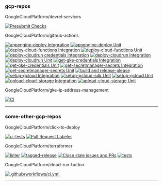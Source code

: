 ### gcp-repos

GoogleCloudPlatform/devrel-services

[![Presubmit Checks](https://github.com/devu-62442/SecDetecting/workflows/Presubmit%20Checks/badge.svg)](https://github.com/GoogleCloudPlatform/devrel-services/actions?query=workflow:"Presubmit%20Checks") 

GoogleCloudPlatform/github-actions

[![appengine-deploy Integration](https://github.com/GoogleCloudPlatform/github-actions/workflows/appengine-deploy%20Integration/badge.svg)](https://github.com/GoogleCloudPlatform/github-actions/actions?query=workflow:"appengine-deploy%20Integration") [![appengine-deploy Unit](https://github.com/GoogleCloudPlatform/github-actions/workflows/appengine-deploy%20Unit/badge.svg)](https://github.com/GoogleCloudPlatform/github-actions/actions?query=workflow:"appengine-deploy%20Unit") [![deploy-cloud-functions Integration](https://github.com/GoogleCloudPlatform/github-actions/workflows/deploy-cloud-functions%20Integration/badge.svg)](https://github.com/GoogleCloudPlatform/github-actions/actions?query=workflow:"deploy-cloud-functions%20Integration") [![deploy-cloud-functions Unit](https://github.com/GoogleCloudPlatform/github-actions/workflows/deploy-cloud-functions%20Unit/badge.svg)](https://github.com/GoogleCloudPlatform/github-actions/actions?query=workflow:"deploy-cloud-functions%20Unit") [![deploy-cloudrun credentials Integration](https://github.com/GoogleCloudPlatform/github-actions/workflows/deploy-cloudrun%20credentials%20Integration/badge.svg)](https://github.com/GoogleCloudPlatform/github-actions/actions?query=workflow:"deploy-cloudrun%20credentials%20Integration") [![deploy-cloudrun Integration](https://github.com/GoogleCloudPlatform/github-actions/workflows/deploy-cloudrun%20Integration/badge.svg)](https://github.com/GoogleCloudPlatform/github-actions/actions?query=workflow:"deploy-cloudrun%20Integration") [![deploy-cloudrun Unit](https://github.com/GoogleCloudPlatform/github-actions/workflows/deploy-cloudrun%20Unit/badge.svg)](https://github.com/GoogleCloudPlatform/github-actions/actions?query=workflow:"deploy-cloudrun%20Unit") [![get-gke-credentials Integration](https://github.com/GoogleCloudPlatform/github-actions/workflows/get-gke-credentials%20Integration/badge.svg)](https://github.com/GoogleCloudPlatform/github-actions/actions?query=workflow:"get-gke-credentials%20Integration") [![get-gke-credentials Unit](https://github.com/GoogleCloudPlatform/github-actions/workflows/get-gke-credentials%20Unit/badge.svg)](https://github.com/GoogleCloudPlatform/github-actions/actions?query=workflow:"get-gke-credentials%20Unit") [![get-secretmanager-secrets Integration](https://github.com/GoogleCloudPlatform/github-actions/workflows/get-secretmanager-secrets%20Integration/badge.svg)](https://github.com/GoogleCloudPlatform/github-actions/actions?query=workflow:"get-secretmanager-secrets%20Integration") [![get-secretmanager-secrets Unit](https://github.com/GoogleCloudPlatform/github-actions/workflows/get-secretmanager-secrets%20Unit/badge.svg)](https://github.com/GoogleCloudPlatform/github-actions/actions?query=workflow:"get-secretmanager-secrets%20Unit") [![build and release-please](https://github.com/GoogleCloudPlatform/github-actions/workflows/build%20and%20release-please/badge.svg)](https://github.com/GoogleCloudPlatform/github-actions/actions?query=workflow:"build%20and%20release-please") [![setup-gcloud Integration](https://github.com/GoogleCloudPlatform/github-actions/workflows/setup-gcloud%20Integration/badge.svg)](https://github.com/GoogleCloudPlatform/github-actions/actions?query=workflow:"setup-gcloud%20Integration") [![setup-gcloud-sdk Unit](https://github.com/GoogleCloudPlatform/github-actions/workflows/setup-gcloud-sdk%20Unit/badge.svg)](https://github.com/GoogleCloudPlatform/github-actions/actions?query=workflow:"setup-gcloud-sdk%20Unit") [![setup-gcloud Unit](https://github.com/GoogleCloudPlatform/github-actions/workflows/setup-gcloud%20Unit/badge.svg)](https://github.com/GoogleCloudPlatform/github-actions/actions?query=workflow:"setup-gcloud%20Unit") [![upload-cloud-storage Integration](https://github.com/GoogleCloudPlatform/github-actions/workflows/upload-cloud-storage%20Integration/badge.svg)](https://github.com/GoogleCloudPlatform/github-actions/actions?query=workflow:"upload-cloud-storage%20Integration") [![upload-cloud-storage Unit](https://github.com/GoogleCloudPlatform/github-actions/workflows/upload-cloud-storage%20Unit/badge.svg)](https://github.com/GoogleCloudPlatform/github-actions/actions?query=workflow:"upload-cloud-storage%20Unit") 

GoogleCloudPlatform/gke-ip-address-management

[![CI](https://github.com/GoogleCloudPlatform/gke-ip-address-management/workflows/CI/badge.svg)](https://github.com/GoogleCloudPlatform/gke-ip-address-management/actions?query=workflow:"CI") 

---

### some-other-gcp-repos

GoogleCloudPlatform/click-to-deploy

[![ci-tests](https://github.com/GoogleCloudPlatform/click-to-deploy/workflows/ci-tests/badge.svg)](https://github.com/GoogleCloudPlatform/click-to-deploy/actions?query=workflow:"ci-tests") [![Pull Request Labeler](https://github.com/GoogleCloudPlatform/click-to-deploy/workflows/Pull%20Request%20Labeler/badge.svg)](https://github.com/GoogleCloudPlatform/click-to-deploy/actions?query=workflow:"Pull%20Request%20Labeler") 

GoogleCloudPlatform/terraformer

[![linter](https://github.com/GoogleCloudPlatform/terraformer/workflows/linter/badge.svg)](https://github.com/GoogleCloudPlatform/terraformer/actions?query=workflow:"linter") [![tagged-release](https://github.com/GoogleCloudPlatform/terraformer/workflows/tagged-release/badge.svg)](https://github.com/GoogleCloudPlatform/terraformer/actions?query=workflow:"tagged-release") [![Close stale issues and PRs](https://github.com/GoogleCloudPlatform/terraformer/workflows/Close%20stale%20issues%20and%20PRs/badge.svg)](https://github.com/GoogleCloudPlatform/terraformer/actions?query=workflow:"Close%20stale%20issues%20and%20PRs") [![tests](https://github.com/GoogleCloudPlatform/terraformer/workflows/tests/badge.svg)](https://github.com/GoogleCloudPlatform/terraformer/actions?query=workflow:"tests") 

GoogleCloudPlatform/cloud-run-button

[![.github/workflows/ci.yml](https://github.com/GoogleCloudPlatform/cloud-run-button/workflows/.github%2Fworkflows%2Fci.yml/badge.svg)](https://github.com/GoogleCloudPlatform/cloud-run-button/actions?query=workflow:".github%2Fworkflows%2Fci.yml") 

---


